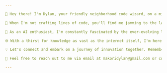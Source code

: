 ```yaml
---

👋 Hey there! I'm Dylan, your friendly neighborhood code wizard, on a mission to explore the realms of technology and creativity. 🚀

🎵 When I'm not crafting lines of code, you'll find me jamming to the latest tunes or diving deep into the world of fashion. 💻🎨👕

🧠 As an AI enthusiast, I'm constantly fascinated by the ever-evolving landscape of artificial intelligence and its profound impact on our daily lives. From cutting-edge algorithms to mind-bending neural networks, I'm always eager to delve into the latest breakthroughs. 💡

🌐 With a thirst for knowledge as vast as the internet itself, I'm here to collaborate, innovate, and learn from fellow tech aficionados. Whether it's dissecting complex algorithms or discussing the latest trends in web development, count me in! 💬

💡 Let's connect and embark on a journey of innovation together. Remember, the code is just the beginning! 💡

📧 Feel free to reach out to me via email at makoridylan@gmail.com or connect with me on Instagram https://www.instagram.com/currentsuspect. Let's chat! 📱

---
```


<!---
currentsuspect/currentsuspect is a ✨ special ✨ repository because its `README.md` (this file) appears on your GitHub profile.
You can click the Preview link to take a look at your changes.
--->

